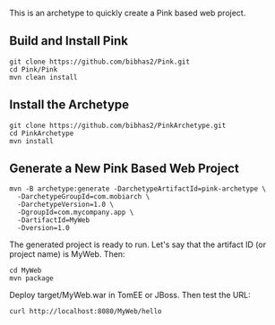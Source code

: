 This is an archetype to quickly create a Pink based web project.

## Build and Install Pink
```
git clone https://github.com/bibhas2/Pink.git
cd Pink/Pink
mvn clean install
```


## Install the Archetype
```
git clone https://github.com/bibhas2/PinkArchetype.git
cd PinkArchetype
mvn install
```

## Generate a New Pink Based Web Project

```
mvn -B archetype:generate -DarchetypeArtifactId=pink-archetype \
  -DarchetypeGroupId=com.mobiarch \
  -DarchetypeVersion=1.0 \
  -DgroupId=com.mycompany.app \
  -DartifactId=MyWeb
  -Dversion=1.0
```

The generated project is ready to run. Let's say that the artifact ID (or project name) is MyWeb. 
Then:

```
cd MyWeb
mvn package
```

Deploy target/MyWeb.war in TomEE or JBoss. Then test the URL:

```
curl http://localhost:8080/MyWeb/hello
```
